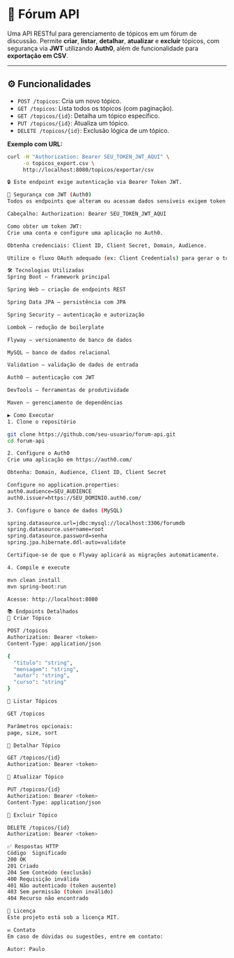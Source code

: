 # 📘 Fórum API

Uma API RESTful para gerenciamento de tópicos em um fórum de discussão. Permite **criar**, **listar**, **detalhar**, **atualizar** e **excluir** tópicos, com segurança via **JWT** utilizando **Auth0**, além de funcionalidade para **exportação em CSV**.

---

## ⚙️ Funcionalidades

- `POST /topicos`: Cria um novo tópico.
- `GET /topicos`: Lista todos os tópicos (com paginação).
- `GET /topicos/{id}`: Detalha um tópico específico.
- `PUT /topicos/{id}`: Atualiza um tópico.
- `DELETE /topicos/{id}`: Exclusão lógica de um tópico.


**Exemplo com URL:**

```bash
curl -H "Authorization: Bearer SEU_TOKEN_JWT_AQUI" \
     -o topicos_export.csv \
     http://localhost:8080/topicos/exportar/csv

🔒 Este endpoint exige autenticação via Bearer Token JWT.

🔐 Segurança com JWT (Auth0)
Todos os endpoints que alteram ou acessam dados sensíveis exigem token JWT válido:

Cabeçalho: Authorization: Bearer SEU_TOKEN_JWT_AQUI

Como obter um token JWT:
Crie uma conta e configure uma aplicação no Auth0.

Obtenha credenciais: Client ID, Client Secret, Domain, Audience.

Utilize o fluxo OAuth adequado (ex: Client Credentials) para gerar o token.

🛠️ Tecnologias Utilizadas
Spring Boot – framework principal

Spring Web – criação de endpoints REST

Spring Data JPA – persistência com JPA

Spring Security – autenticação e autorização

Lombok – redução de boilerplate

Flyway – versionamento de banco de dados

MySQL – banco de dados relacional

Validation – validação de dados de entrada

Auth0 – autenticação com JWT

DevTools – ferramentas de produtividade

Maven – gerenciamento de dependências

▶️ Como Executar
1. Clone o repositório

git clone https://github.com/seu-usuario/forum-api.git
cd forum-api

2. Configure o Auth0
Crie uma aplicação em https://auth0.com/

Obtenha: Domain, Audience, Client ID, Client Secret

Configure no application.properties:
auth0.audience=SEU_AUDIENCE
auth0.issuer=https://SEU_DOMINIO.auth0.com/

3. Configure o banco de dados (MySQL)

spring.datasource.url=jdbc:mysql://localhost:3306/forumdb
spring.datasource.username=root
spring.datasource.password=senha
spring.jpa.hibernate.ddl-auto=validate

Certifique-se de que o Flyway aplicará as migrações automaticamente.

4. Compile e execute

mvn clean install
mvn spring-boot:run

Acesse: http://localhost:8080

📚 Endpoints Detalhados
🔸 Criar Tópico

POST /topicos
Authorization: Bearer <token>
Content-Type: application/json

{
  "titulo": "string",
  "mensagem": "string",
  "autor": "string",
  "curso": "string"
}

🔸 Listar Tópicos

GET /topicos

Parâmetros opcionais:
page, size, sort

🔸 Detalhar Tópico

GET /topicos/{id}
Authorization: Bearer <token>

🔸 Atualizar Tópico

PUT /topicos/{id}
Authorization: Bearer <token>
Content-Type: application/json

🔸 Excluir Tópico

DELETE /topicos/{id}
Authorization: Bearer <token>

✅ Respostas HTTP
Código	Significado
200	OK
201	Criado
204	Sem Conteúdo (exclusão)
400	Requisição inválida
401	Não autenticado (token ausente)
403	Sem permissão (token inválido)
404	Recurso não encontrado

📄 Licença
Este projeto está sob a licença MIT.

✉️ Contato
Em caso de dúvidas ou sugestões, entre em contato:

Autor: Paulo

